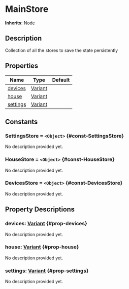 # MainStore
**Inherits:** [Node](https://docs.godotengine.org/de/4.x/classes/class_node.html)
    
## Description

Collection of all the stores to save the state persistently

## Properties

| Name                       | Type                                                                      | Default |
| -------------------------- | ------------------------------------------------------------------------- | ------- |
| [devices](#prop-devices)   | [Variant](https://docs.godotengine.org/de/4.x/classes/class_variant.html) |         |
| [house](#prop-house)       | [Variant](https://docs.godotengine.org/de/4.x/classes/class_variant.html) |         |
| [settings](#prop-settings) | [Variant](https://docs.godotengine.org/de/4.x/classes/class_variant.html) |         |







## Constants

### SettingsStore = `<Object>` {#const-SettingsStore}

No description provided yet.

### HouseStore = `<Object>` {#const-HouseStore}

No description provided yet.

### DevicesStore = `<Object>` {#const-DevicesStore}

No description provided yet.

## Property Descriptions

### devices: [Variant](https://docs.godotengine.org/de/4.x/classes/class_variant.html) {#prop-devices}

No description provided yet.

### house: [Variant](https://docs.godotengine.org/de/4.x/classes/class_variant.html) {#prop-house}

No description provided yet.

### settings: [Variant](https://docs.godotengine.org/de/4.x/classes/class_variant.html) {#prop-settings}

No description provided yet.
